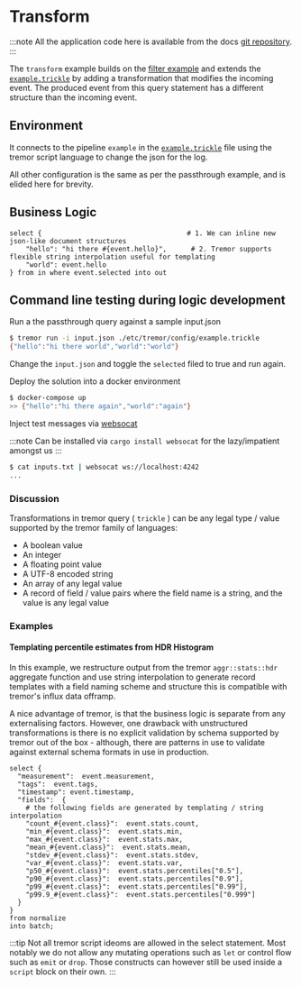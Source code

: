 # Transform

:::note
All the application code here is available from the docs [git repository](__GIT__).
:::

The `transform` example builds on the [filter example](../01_filter/README.md) and extends the [`example.trickle`](etc/tremor/config/example.trickle) by adding a transformation that modifies the incoming event. The produced event from this query statement has a different structure than the incoming event.

## Environment

It connects to the pipeline `example` in the [`example.trickle`](etc/tremor/config/example.trickle) file using the tremor script language to change the json for the log.

All other configuration is the same as per the passthrough example, and is elided here for brevity.

## Business Logic

```trickle
select {                                    # 1. We can inline new json-like document structures
    "hello": "hi there #{event.hello}",      # 2. Tremor supports flexible string interpolation useful for templating
    "world": event.hello
} from in where event.selected into out
```

## Command line testing during logic development

Run a the passthrough query against a sample input.json

```bash
$ tremor run -i input.json ./etc/tremor/config/example.trickle
{"hello":"hi there world","world":"world"}
```

Change the `input.json` and toggle the `selected` filed to true and run again.

Deploy the solution into a docker environment

```bash
$ docker-compose up
>> {"hello":"hi there again","world":"again"}
```

Inject test messages via [websocat](https://github.com/vi/websocat)

:::note
Can be installed via `cargo install websocat` for the lazy/impatient amongst us
:::

```bash
$ cat inputs.txt | websocat ws://localhost:4242
...
```

### Discussion

Transformations in tremor query ( `trickle` ) can be any legal type / value supported
by the tremor family of languages:

- A boolean value
- An integer
- A floating point value
- A UTF-8 encoded string
- An array of any legal value
- A record of field / value pairs where the field name is a string, and the value is any legal value

### Examples

#### Templating percentile estimates from HDR Histogram

In this example, we restructure output from the tremor `aggr::stats::hdr` aggregate function
and use string interpolation to generate record templates with a field naming scheme and
structure this is compatible with tremor's influx data offramp.

A nice advantage of tremor, is that the business logic is separate from any externalising
factors. However, one drawback with unstructured transformations is there is no
explicit validation by schema supported by tremor out of the box - although, there are
patterns in use to validate against external schema formats in use in production.

```trickle
select {
  "measurement":  event.measurement,
  "tags":  event.tags,
  "timestamp": event.timestamp,
  "fields":  {
    # the following fields are generated by templating / string interpolation
    "count_#{event.class}":  event.stats.count,
    "min_#{event.class}":  event.stats.min,
    "max_#{event.class}":  event.stats.max,
    "mean_#{event.class}":  event.stats.mean,
    "stdev_#{event.class}":  event.stats.stdev,
    "var_#{event.class}":  event.stats.var,
    "p50_#{event.class}":  event.stats.percentiles["0.5"],
    "p90_#{event.class}":  event.stats.percentiles["0.9"],
    "p99_#{event.class}":  event.stats.percentiles["0.99"],
    "p99.9_#{event.class}":  event.stats.percentiles["0.999"]
  }
}
from normalize
into batch;
```

:::tip
Not all tremor script ideoms are allowed in the select statement. Most notably we do not allow any mutating operations such as `let` or control flow such as `emit` or `drop`. Those constructs can however still be used inside a `script` block on their own.
:::